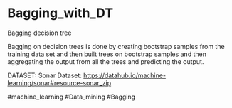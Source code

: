 # Bagging_with_DT
Bagging decision tree

Bagging on decision trees is done by creating bootstrap samples from the training data set and then built trees on bootstrap samples and then aggregating the output from all the trees and predicting the output.

DATASET:
Sonar Dataset:
https://datahub.io/machine-learning/sonar#resource-sonar_zip


#machine_learning
#Data_mining
#Bagging

